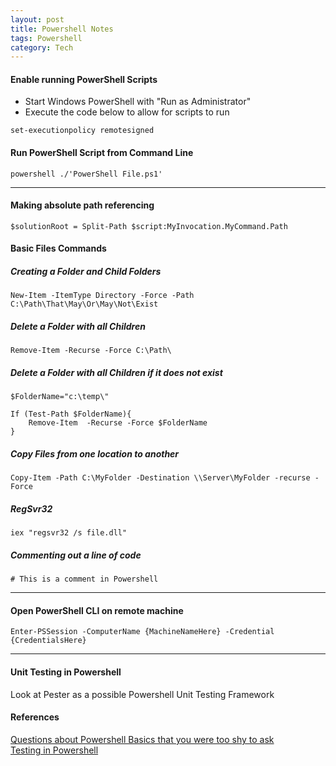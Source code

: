 ```yaml
---
layout: post
title: Powershell Notes
tags: Powershell
category: Tech
---
```

#### Enable running PowerShell Scripts ####

- Start Windows PowerShell with "Run as Administrator"  
- Execute the code below to allow for scripts to run  

~~~
set-executionpolicy remotesigned
~~~

#### Run PowerShell Script from Command Line ####

~~~
powershell ./'PowerShell File.ps1'
~~~

----------------------------------------------------------------------------------------

#### Making absolute path referencing ####

~~~
$solutionRoot = Split-Path $script:MyInvocation.MyCommand.Path
~~~

#### Basic Files Commands ####

##### Creating a Folder and Child Folders #####

~~~
New-Item -ItemType Directory -Force -Path C:\Path\That\May\Or\May\Not\Exist
~~~

##### Delete a Folder with all Children #####

~~~
Remove-Item -Recurse -Force C:\Path\
~~~

##### Delete a Folder with all Children if it does not exist #####

~~~
$FolderName="c:\temp\"

If (Test-Path $FolderName){
	Remove-Item  -Recurse -Force $FolderName
}
~~~

##### Copy Files from one location to another #####

~~~
Copy-Item -Path C:\MyFolder -Destination \\Server\MyFolder -recurse -Force
~~~

##### RegSvr32 #####

~~~
iex "regsvr32 /s file.dll"
~~~

##### Commenting out a line of code #####

~~~
# This is a comment in Powershell
~~~

----------------------------------------------------------------------------------------

#### Open PowerShell CLI on remote machine ####

~~~
Enter-PSSession -ComputerName {MachineNameHere} -Credential {CredentialsHere}
~~~

----------------------------------------------------------------------------------------

#### Unit Testing in Powershell ####

Look at Pester as a possible Powershell Unit Testing Framework

#### References ####

[Questions about Powershell Basics that you were too shy to ask](https://www.simple-talk.com/sysadmin/powershell/questions-about-powershell-basics-that-you-were-too-shy-to-ask/)  
[Testing in Powershell](https://www.simple-talk.com/sysadmin/powershell/practical-powershell-unit-testing-checking-program-flow/)

